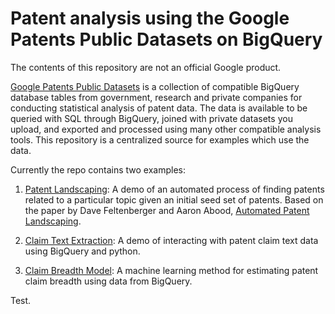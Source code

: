 # Patent analysis using the Google Patents Public Datasets on BigQuery

The contents of this repository are not an official Google product.

[Google Patents Public Datasets](https://console.cloud.google.com/launcher/browse?q=google%20patents%20public%20datasets&filter=solution-type:dataset) is a collection of compatible BigQuery database tables from government, research and private companies for conducting statistical analysis of patent data. The data is available to be queried with SQL through BigQuery, joined with private datasets you upload, and exported and processed using many other compatible analysis tools. This repository is a centralized source for examples which use the data.

Currently the repo contains two examples:

1. [Patent Landscaping](https://github.com/google/patents-public-data/blob/master/models/landscaping/README.md):  A demo of an automated process of finding patents related to a particular topic given an initial seed set of patents. Based on the paper by Dave Feltenberger and Aaron Abood, [Automated Patent Landscaping](models/landscaping/AutomatedPatentLandscaping.pdf).

2. [Claim Text Extraction](https://github.com/google/patents-public-data/blob/master/examples/claim-text/claim_text_extraction.ipynb): A demo of interacting with patent claim text data using BigQuery and python.

3. [Claim Breadth Model](https://github.com/google/patents-public-data/blob/master/models/claim_breadth/README.md): A machine learning method for estimating patent claim breadth using data from BigQuery.

Test.